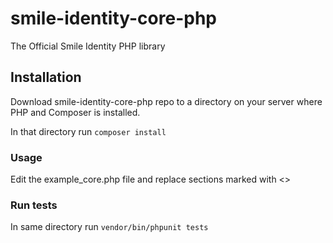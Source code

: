 # smile-identity-core-php

The Official Smile Identity PHP library

## Installation

Download smile-identity-core-php repo to a directory on your server where PHP and Composer is installed.

In that directory run `composer install`

### Usage

Edit the example_core.php file and replace sections marked with <>

### Run tests

In same directory run `vendor/bin/phpunit tests`
